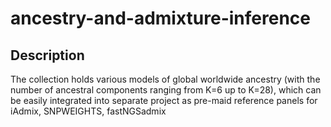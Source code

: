 # ancestry-and-admixture-inference

## Description
The collection holds various models of global worldwide ancestry (with the number of ancestral components ranging from K=6 up to K=28), which can be easily integrated into separate project as pre-maid reference panels for iAdmix, SNPWEIGHTS, fastNGSadmix 
